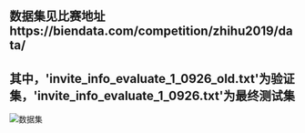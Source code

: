 ## 数据集见比赛地址https://biendata.com/competition/zhihu2019/data/
## 其中，'invite_info_evaluate_1_0926_old.txt'为验证集，'invite_info_evaluate_1_0926.txt'为最终测试集
![数据集](https://i.imgur.com/ezXUb2w.png)